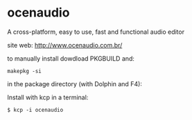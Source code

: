 ocenaudio
=========

A cross-platform, easy to use, fast and functional audio editor

site web: http://www.ocenaudio.com.br/

to manually install dowdload PKGBUILD and:

```
makepkg -si
```

in the package directory (with Dolphin and F4):

Install with kcp in a terminal:

```
$ kcp -i ocenaudio
```
